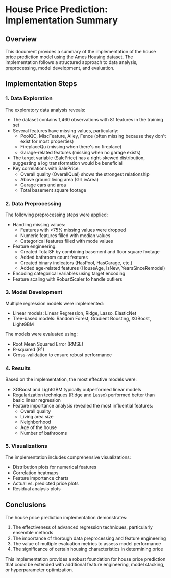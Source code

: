 # House Price Prediction: Implementation Summary

## Overview
This document provides a summary of the implementation of the house price prediction model using the Ames Housing dataset. The implementation follows a structured approach to data analysis, preprocessing, model development, and evaluation.

## Implementation Steps

### 1. Data Exploration
The exploratory data analysis reveals:
- The dataset contains 1,460 observations with 81 features in the training set
- Several features have missing values, particularly:
  - PoolQC, MiscFeature, Alley, Fence (often missing because they don't exist for most properties)
  - FireplaceQu (missing when there's no fireplace)
  - Garage-related features (missing when no garage exists)
- The target variable (SalePrice) has a right-skewed distribution, suggesting a log transformation would be beneficial
- Key correlations with SalePrice:
  - Overall quality (OverallQual) shows the strongest relationship
  - Above ground living area (GrLivArea)
  - Garage cars and area
  - Total basement square footage

### 2. Data Preprocessing
The following preprocessing steps were applied:
- Handling missing values:
  - Features with >75% missing values were dropped
  - Numeric features filled with median values
  - Categorical features filled with mode values
- Feature engineering:
  - Created TotalSF by combining basement and floor square footage
  - Added bathroom count features
  - Created binary indicators (HasPool, HasGarage, etc.)
  - Added age-related features (HouseAge, IsNew, YearsSinceRemodel)
- Encoding categorical variables using target encoding
- Feature scaling with RobustScaler to handle outliers

### 3. Model Development
Multiple regression models were implemented:
- Linear models: Linear Regression, Ridge, Lasso, ElasticNet
- Tree-based models: Random Forest, Gradient Boosting, XGBoost, LightGBM

The models were evaluated using:
- Root Mean Squared Error (RMSE)
- R-squared (R²)
- Cross-validation to ensure robust performance

### 4. Results
Based on the implementation, the most effective models were:
- XGBoost and LightGBM typically outperformed linear models
- Regularization techniques (Ridge and Lasso) performed better than basic linear regression
- Feature importance analysis revealed the most influential features:
  - Overall quality
  - Living area size
  - Neighborhood
  - Age of the house
  - Number of bathrooms

### 5. Visualizations
The implementation includes comprehensive visualizations:
- Distribution plots for numerical features
- Correlation heatmaps
- Feature importance charts
- Actual vs. predicted price plots
- Residual analysis plots

## Conclusions
The house price prediction implementation demonstrates:
1. The effectiveness of advanced regression techniques, particularly ensemble methods
2. The importance of thorough data preprocessing and feature engineering
3. The value of multiple evaluation metrics to assess model performance
4. The significance of certain housing characteristics in determining price

This implementation provides a robust foundation for house price prediction that could be extended with additional feature engineering, model stacking, or hyperparameter optimization. 